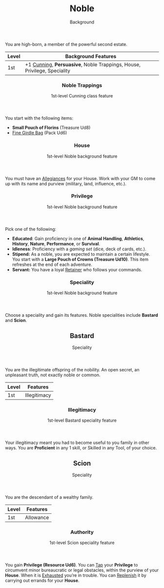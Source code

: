 <header>

# Noble

<p class="subheading">Background</p>

</header>

You are high-born, a member of the powerful second estate.

| Level             | Background Features    |
| ----------------- | - |
| 1st               | +1 [Cunning](pages/characters/attributes.md?id=cunning), **Persuasive**, Noble Trappings, House, Privilege, Speciality |

<header>

### Noble Trappings

<p class="subheading">1st-level Cunning class feature</p>

</header>

You start with the following items:

 * **Small Pouch of Florins** (Treasure Ud8)
 * [Fine Girdle Bag](../../pages/equipment/packs.md#fine-pack) (Pack Ud6)

<header>

### House

<p class="subheading">1st-level Noble background feature</p>

</header>

You must have an [Allegiances](../../pages/characters/allegiances) for your House. Work with your GM to come up with its name and purview (military, land, influence, etc.).

<header>

### Privilege

<p class="subheading">1st-level Noble background feature</p>

</header>

Pick one of the following:

  * **Educated**: Gain proficiency in one of **Animal Handling**, **Athletics**, **History**, **Nature**, **Performance**, or **Survival**.
  * **Idleness**: Proficiency with a *gaming set* (dice, deck of cards, etc.).
  * **Stipend:** As a noble, you are expected to maintain a certain lifestyle. You start with a **Large Pouch of Crowns (Treasure Ud10)**. This item refreshes at the end of each adventure.
  * **Servant:** You have a loyal [Retainer](../../pages/equipment/retainers.md) who follows your commands.
<header>

### Speciality

<p class="subheading">1st-level Noble background feature</p>

</header>

Choose a speciality and gain its features. Noble specialities include **Bastard** and **Scion**.

<header>

## Bastard

<p class="subheading">Speciality</p>

</header>

You are the illegitimate offspring of the nobility. An open secret, an unpleasant truth, not exactly noble or common.

| Level             | Features    |
| ----------------- | - |
| 1st               | Illegitimacy |

<header>

### Illegitimacy

<p class="subheading">1st-level Bastard speciality feature</p>

</header>

Your illegitimacy meant you had to become useful to you family in other ways. You are **Proficient** in any 1 skill, or Skilled in any Tool, of your choice.

<header>

## Scion

<p class="subheading">Speciality</p>

</header>

You are the descendant of a wealthy family.

| Level             | Features    |
| ----------------- | - |
| 1st               | Allowance |

<header>

### Authority

<p class="subheading">1st-level Scion speciality feature</p>

</header>

You gain **Privilege (Resource Ud6)**. You can [Tap](../../pages/rules/usage.md) your **Privilege** to circumvent minor bureaucratic or legal obstacles, within the purview of your **House**. When it is [Exhausted](../../pages/rules/usage.md) you’re in trouble. You can [Replenish](../../pages/rules/usage.md) it by carrying out errands for your **House**.

